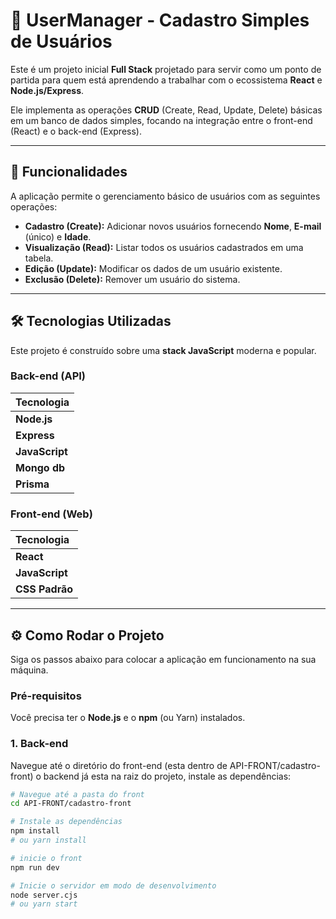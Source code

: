 # 🚀 UserManager - Cadastro Simples de Usuários

Este é um projeto inicial **Full Stack** projetado para servir como um ponto de partida para quem está aprendendo a trabalhar com o ecossistema **React** e **Node.js/Express**.

Ele implementa as operações **CRUD** (Create, Read, Update, Delete) básicas em um banco de dados simples, focando na integração entre o front-end (React) e o back-end (Express).

---

## 🌟 Funcionalidades

A aplicação permite o gerenciamento básico de usuários com as seguintes operações:

* **Cadastro (Create):** Adicionar novos usuários fornecendo **Nome**, **E-mail** (único) e **Idade**.
* **Visualização (Read):** Listar todos os usuários cadastrados em uma tabela.
* **Edição (Update):** Modificar os dados de um usuário existente.
* **Exclusão (Delete):** Remover um usuário do sistema.

---

## 🛠️ Tecnologias Utilizadas

Este projeto é construído sobre uma **stack JavaScript** moderna e popular.

### Back-end (API)

| Tecnologia | 
| :--- | 
| **Node.js** | 
| **Express** | 
| **JavaScript** |
| **Mongo db** | 
| **Prisma** |

### Front-end (Web)

| Tecnologia |
| :--- | 
| **React** | 
| **JavaScript** | 
| **CSS Padrão** | 

---

## ⚙️ Como Rodar o Projeto

Siga os passos abaixo para colocar a aplicação em funcionamento na sua máquina.

### Pré-requisitos

Você precisa ter o **Node.js** e o **npm** (ou Yarn) instalados.

### 1. Back-end

Navegue até o diretório do front-end (esta dentro de API-FRONT/cadastro-front) o backend já esta na raiz do projeto, instale as dependências:

```bash
# Navegue até a pasta do front
cd API-FRONT/cadastro-front

# Instale as dependências
npm install
# ou yarn install

# inicie o front
npm run dev

# Inicie o servidor em modo de desenvolvimento
node server.cjs
# ou yarn start
